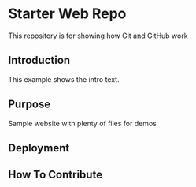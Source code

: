# Starter Web Repo

This repository is for showing how Git and GitHub work

## Introduction

This example shows the intro text.

## Purpose

Sample website with plenty of files for demos

## Deployment

## How To Contribute
